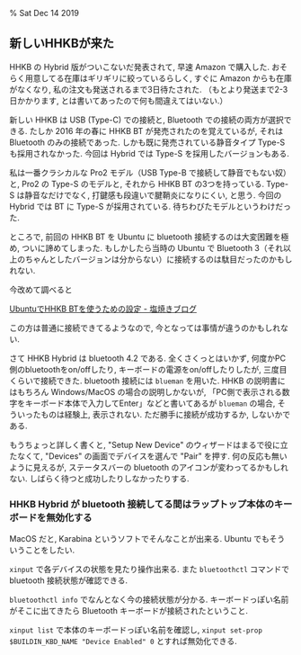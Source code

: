 % Sat Dec 14 2019

## 新しいHHKBが来た

HHKB の Hybrid 版がついこないだ発表されて, 早速 Amazon で購入した.
おそらく用意してる在庫はギリギリに絞っているらしく, すぐに Amazon からも在庫がなくなり, 私の注文も発送されるまで3日待たされた.
（もとより発送まで2-3日かかります, とは書いてあったので何も間違えてはいない.）

新しい HHKB は USB (Type-C) での接続と, Bluetooth での接続の両方が選択できる.
たしか 2016 年の春に HHKB BT が発売されたのを覚えているが, それは Bluetooth のみの接続であった.
しかも既に発売されている静音タイプ Type-S も採用されなかった.
今回は Hybrid では Type-S を採用したバージョンもある.

私は一番クラシカルな Pro2 モデル（USB Type-B で接続して静音でもない奴）と, Pro2 の Type-S のモデルと, それから HHKB BT の3つを持っている.
Type-S は静音なだけでなく, 打鍵感も段違いで腱鞘炎になりにくい, と思う.
今回の Hybrid では BT に Type-S が採用されている. 待ちわびたモデルというわけだった.

ところで,
前回の HHKB BT を Ubuntu に bluetooth 接続するのは大変困難を極め, ついに諦めてしまった.
もしかしたら当時の Ubuntu で Bluetooth 3（それ以上のちゃんとしたバージョンは分からない）に接続するのは駄目だったのかもしれない.

今改めて調べると

[UbuntuでHHKB BTを使うための設定 - 塩焼きブログ](https://sioyaki.com/entry/2019/04/03/105625)

この方は普通に接続できてるようなので, 今となっては事情が違うのかもしれない.

さて HHKB Hybrid は bluetooth 4.2 である.
全くさくっとはいかず, 何度かPC側のbluetoothをon/offしたり, キーボードの電源をon/offしたりしたが, 三度目くらいで接続できた.
bluetooth 接続には `blueman` を用いた.
HHKB の説明書にはもちろん Windows/MacOS の場合の説明しかないが, 「PC側で表示される数字をキーボード本体で入力してEnter」などと書いてあるが `blueman` の場合, そういったものは経験上, 表示されない.
ただ勝手に接続が成功するか, しないかである.

もうちょっと詳しく書くと,
"Setup New Device" のウィザードはまるで役に立たなくて,
"Devices" の画面でデバイスを選んで "Pair" を押す.
何の反応も無いように見えるが, ステータスバーの bluetooth のアイコンが変わってるかもしれない.
しばらく待つと成功したりしなかったりする.

### HHKB Hybrid が bluetooth 接続してる間はラップトップ本体のキーボードを無効化する

MacOS だと, Karabina というソフトでそんなことが出来る.
Ubuntu でもそういうことをしたい.

`xinput` で各デバイスの状態を見たり操作出来る.
また `bluetoothctl` コマンドで bluetooth 接続状態が確認できる.

`bluetoothctl info` でなんとなく今の接続状態が分かる.
キーボードっぽい名前がそこに出てきたら Bluetooth キーボードが接続されたということ.

`xinput list` で本体のキーボードっぽい名前を確認し,
`xinput set-prop $BUILDIN_KBD_NAME "Device Enabled" 0`
とすれば無効化できる.

<script src="https://gist.github.com/cympfh/1dafa0e1347f2607c42ad900782c994d.js"></script>
